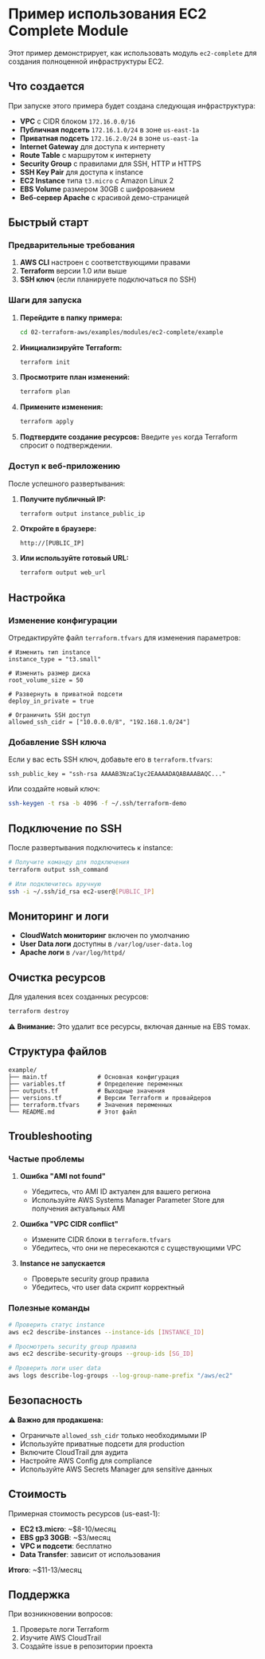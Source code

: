 # Пример использования EC2 Complete Module

Этот пример демонстрирует, как использовать модуль `ec2-complete` для создания полноценной инфраструктуры EC2.

## Что создается

При запуске этого примера будет создана следующая инфраструктура:

- **VPC** с CIDR блоком `172.16.0.0/16`
- **Публичная подсеть** `172.16.1.0/24` в зоне `us-east-1a`
- **Приватная подсеть** `172.16.2.0/24` в зоне `us-east-1a`
- **Internet Gateway** для доступа к интернету
- **Route Table** с маршрутом к интернету
- **Security Group** с правилами для SSH, HTTP и HTTPS
- **SSH Key Pair** для доступа к instance
- **EC2 Instance** типа `t3.micro` с Amazon Linux 2
- **EBS Volume** размером 30GB с шифрованием
- **Веб-сервер Apache** с красивой демо-страницей

## Быстрый старт

### Предварительные требования

1. **AWS CLI** настроен с соответствующими правами
2. **Terraform** версии 1.0 или выше
3. **SSH ключ** (если планируете подключаться по SSH)

### Шаги для запуска

1. **Перейдите в папку примера:**
   ```bash
   cd 02-terraform-aws/examples/modules/ec2-complete/example
   ```

2. **Инициализируйте Terraform:**
   ```bash
   terraform init
   ```

3. **Просмотрите план изменений:**
   ```bash
   terraform plan
   ```

4. **Примените изменения:**
   ```bash
   terraform apply
   ```

5. **Подтвердите создание ресурсов:**
   Введите `yes` когда Terraform спросит о подтверждении.

### Доступ к веб-приложению

После успешного развертывания:

1. **Получите публичный IP:**
   ```bash
   terraform output instance_public_ip
   ```

2. **Откройте в браузере:**
   ```
   http://[PUBLIC_IP]
   ```

3. **Или используйте готовый URL:**
   ```bash
   terraform output web_url
   ```

## Настройка

### Изменение конфигурации

Отредактируйте файл `terraform.tfvars` для изменения параметров:

```hcl
# Изменить тип instance
instance_type = "t3.small"

# Изменить размер диска
root_volume_size = 50

# Развернуть в приватной подсети
deploy_in_private = true

# Ограничить SSH доступ
allowed_ssh_cidr = ["10.0.0.0/8", "192.168.1.0/24"]
```

### Добавление SSH ключа

Если у вас есть SSH ключ, добавьте его в `terraform.tfvars`:

```hcl
ssh_public_key = "ssh-rsa AAAAB3NzaC1yc2EAAAADAQABAAABAQC..."
```

Или создайте новый ключ:

```bash
ssh-keygen -t rsa -b 4096 -f ~/.ssh/terraform-demo
```

## Подключение по SSH

После развертывания подключитесь к instance:

```bash
# Получите команду для подключения
terraform output ssh_command

# Или подключитесь вручную
ssh -i ~/.ssh/id_rsa ec2-user@[PUBLIC_IP]
```

## Мониторинг и логи

- **CloudWatch мониторинг** включен по умолчанию
- **User Data логи** доступны в `/var/log/user-data.log`
- **Apache логи** в `/var/log/httpd/`

## Очистка ресурсов

Для удаления всех созданных ресурсов:

```bash
terraform destroy
```

**⚠️ Внимание:** Это удалит все ресурсы, включая данные на EBS томах.

## Структура файлов

```
example/
├── main.tf              # Основная конфигурация
├── variables.tf         # Определение переменных
├── outputs.tf           # Выходные значения
├── versions.tf          # Версии Terraform и провайдеров
├── terraform.tfvars     # Значения переменных
└── README.md            # Этот файл
```

## Troubleshooting

### Частые проблемы

1. **Ошибка "AMI not found"**
   - Убедитесь, что AMI ID актуален для вашего региона
   - Используйте AWS Systems Manager Parameter Store для получения актуальных AMI

2. **Ошибка "VPC CIDR conflict"**
   - Измените CIDR блоки в `terraform.tfvars`
   - Убедитесь, что они не пересекаются с существующими VPC

3. **Instance не запускается**
   - Проверьте security group правила
   - Убедитесь, что user data скрипт корректный

### Полезные команды

```bash
# Проверить статус instance
aws ec2 describe-instances --instance-ids [INSTANCE_ID]

# Просмотреть security group правила
aws ec2 describe-security-groups --group-ids [SG_ID]

# Проверить логи user data
aws logs describe-log-groups --log-group-name-prefix "/aws/ec2"
```

## Безопасность

⚠️ **Важно для продакшена:**

- Ограничьте `allowed_ssh_cidr` только необходимыми IP
- Используйте приватные подсети для production
- Включите CloudTrail для аудита
- Настройте AWS Config для compliance
- Используйте AWS Secrets Manager для sensitive данных

## Стоимость

Примерная стоимость ресурсов (us-east-1):
- **EC2 t3.micro**: ~$8-10/месяц
- **EBS gp3 30GB**: ~$3/месяц
- **VPC и подсети**: бесплатно
- **Data Transfer**: зависит от использования

**Итого**: ~$11-13/месяц

## Поддержка

При возникновении вопросов:
1. Проверьте логи Terraform
2. Изучите AWS CloudTrail
3. Создайте issue в репозитории проекта
